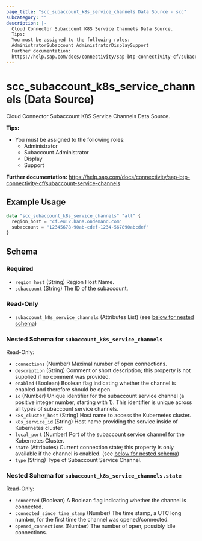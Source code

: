 ```yaml
---
page_title: "scc_subaccount_k8s_service_channels Data Source - scc"
subcategory: ""
description: |-
  Cloud Connector Subaccount K8S Service Channels Data Source.
  Tips:
  You must be assigned to the following roles:
  AdministratorSubaccount AdministratorDisplaySupport
  Further documentation:
  https://help.sap.com/docs/connectivity/sap-btp-connectivity-cf/subaccount-service-channels
---
```


# scc_subaccount_k8s_service_channels (Data Source)

Cloud Connector Subaccount K8S Service Channels Data Source.
				
__Tips:__
* You must be assigned to the following roles:
	* Administrator
	* Subaccount Administrator
	* Display
	* Support

__Further documentation:__
<https://help.sap.com/docs/connectivity/sap-btp-connectivity-cf/subaccount-service-channels>

## Example Usage

```terraform
data "scc_subaccount_k8s_service_channels" "all" {
  region_host = "cf.eu12.hana.ondemand.com"
  subaccount = "12345678-90ab-cdef-1234-567890abcdef"
}
```

<!-- schema generated by tfplugindocs -->
## Schema

### Required

- `region_host` (String) Region Host Name.
- `subaccount` (String) The ID of the subaccount.

### Read-Only

- `subaccount_k8s_service_channels` (Attributes List) (see [below for nested schema](#nestedatt--subaccount_k8s_service_channels))

<a id="nestedatt--subaccount_k8s_service_channels"></a>
### Nested Schema for `subaccount_k8s_service_channels`

Read-Only:

- `connections` (Number) Maximal number of open connections.
- `description` (String) Comment or short description; this property is not supplied if no comment was provided.
- `enabled` (Boolean) Boolean flag indicating whether the channel is enabled and therefore should be open.
- `id` (Number) Unique identifier for the subaccount service channel (a positive integer number, starting with 1). This identifier is unique across all types of subaccount service channels.
- `k8s_cluster_host` (String) Host name to access the Kubernetes cluster.
- `k8s_service_id` (String) Host name providing the service inside of Kubernetes cluster.
- `local_port` (Number) Port of the subaccount service channel for the Kubernetes Cluster.
- `state` (Attributes) Current connection state; this property is only available if the channel is enabled. (see [below for nested schema](#nestedatt--subaccount_k8s_service_channels--state))
- `type` (String) Type of Subaccount Service Channel.

<a id="nestedatt--subaccount_k8s_service_channels--state"></a>
### Nested Schema for `subaccount_k8s_service_channels.state`

Read-Only:

- `connected` (Boolean) A Boolean flag indicating whether the channel is connected.
- `connected_since_time_stamp` (Number) The time stamp, a UTC long number, for the first time the channel was opened/connected.
- `opened_connections` (Number) The number of open, possibly idle connections.
